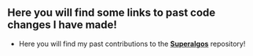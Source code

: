 
## Here you will find some links to past code changes I have made!

 - Here you will find my past contributions to the [**Superalgos**](https://github.com/Superalgos/Superalgos/commits/develop?author=theblockchainarborist) repository!
